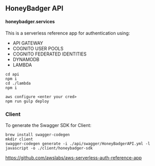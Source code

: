 ## HoneyBadger API

<h4>honeybadger.services</h4>

This is a serverless reference app for authentication using:

- API GATEWAY
- COGNITO USER POOLS
- COGNITO FEDERATED IDENTITIES
- DYNAMODB
- LAMBDA


```
cd api
npm i
cd ./lambda
npm i

aws configure <enter your cred>
npm run gulp deploy
```


### Client

To generate the Swagger SDK for Client:

```
brew install swagger-codegen
mkdir client 
swagger-codegen generate -i ./api/swagger/HoneyBadgerAPI.yml -l javascript -o ./client/honeybadger-sdk
```


 https://github.com/awslabs/aws-serverless-auth-reference-app
